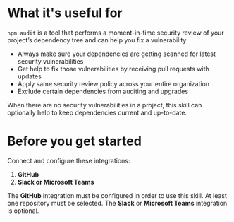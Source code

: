 # What it's useful for

`npm audit` is a tool that performs a moment-in-time security review of your
project’s dependency tree and can help you fix a vulnerability.

-   Always make sure your dependencies are getting scanned for latest security
    vulnerabilities
-   Get help to fix those vulnerabilities by receiving pull requests with updates
-   Apply same security review policy across your entire organization
-   Exclude certain dependencies from auditing and upgrades

When there are no security vulnerabilities in a project, this skill can optionally
help to keep dependencies current and up-to-date.

# Before you get started

Connect and configure these integrations:

1. **GitHub**
1. **Slack or Microsoft Teams**

The **GitHub** integration must be configured in order to use this skill. At
least one repository must be selected. The **Slack** or **Microsoft Teams**
integration is optional.